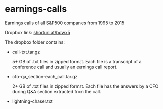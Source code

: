 # earnings-calls
Earnings calls of all S&amp;P500 companies from 1995 to 2015 

Dropbox link: [shorturl.at/bdwx5](https://shorturl.at/bdwx5)

The dropbox folder contains:
 - call-txt.tar.gz
 
     5+ GB of .txt files in zipped format. 
     Each file is a transcript of a conference call and usually an earnings call report.
     
 - cfo-qa_section-each_call.tar.gz
 
     2+ GB of .txt files in zipped format. 
     Each file has the answers by a CFO during Q&A section extracted from the call.
     
 - lightning-chaser.txt
